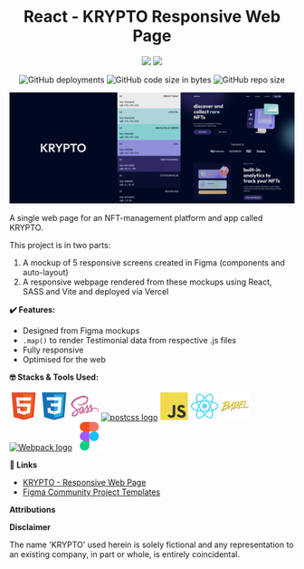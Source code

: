 <div align="center">

<h1>React - KRYPTO Responsive Web Page</h1>

![](https://api.checklyhq.com/v1/badges/checks/1d25da9e-f2a2-4580-9288-7cd740f3c908?style=for-the-badge&theme=dark) ![](https://api.checklyhq.com/v1/badges/checks/1d25da9e-f2a2-4580-9288-7cd740f3c908?style=for-the-badge&theme=dark&responseTime=true)

![GitHub deployments](https://img.shields.io/github/deployments/asbhogal/React-KRYPTO-Responsive-Web-Page/production?label=DEPLOYMENT%20STATE&style=for-the-badge&labelColor=000) ![GitHub code size in bytes](https://img.shields.io/github/languages/code-size/asbhogal/React-KRYPTO-Responsive-Web-Page?style=for-the-badge&labelColor=000) ![GitHub repo size](https://img.shields.io/github/repo-size/asbhogal/React-KRYPTO-Responsive-Web-Page?color=blueviolet&style=for-the-badge&labelColor=000)


![Project-Cover](https://github.com/asbhogal/React-KRYPTO-Responsive-Web-Page/blob/main/src/assets/GitHub%20Repo%20README%20Image%20-%20KRYPTO%20Responsive%20Web%20Page.png)

</div>

A single web page for an NFT-management platform and app called KRYPTO.

This project is in two parts:

 1. A mockup of 5 responsive screens created in Figma (components and auto-layout)
 2. A responsive webpage rendered from these mockups using React, SASS and Vite and deployed via Vercel

 <strong>:heavy_check_mark: Features:</strong><br>
  - Designed from Figma mockups
  - <code>.map()</code> to render Testimonial data from respective .js files
  - Fully responsive
  - Optimised for the web

  <strong>:nerd_face: Stacks &#38; Tools Used:</strong><br>
<br>
<a target="_blank" rel="noopener noreferrer" href="https://github.com/devicons/devicon/blob/master/icons/html5/html5-original.svg"><img src="https://github.com/devicons/devicon/raw/master/icons/html5/html5-original.svg" alt="html5 logo" width="50" height="50" style="max-width:100%;"></a>
<a target="_blank" rel="noopener noreferrer" href="https://github.com/devicons/devicon/blob/master/icons/css3/css3-original.svg"><img src="https://github.com/devicons/devicon/raw/master/icons/css3/css3-original.svg" alt="css3 logo" width="50" height="50" style="max-width:100%;"></a>
<a target="_blank" rel="noopener noreferrer" href="https://github.com/devicons/devicon/blob/master/icons/sass/sass-original.svg"><img src="https://github.com/devicons/devicon/blob/master/icons/sass/sass-original.svg" alt="sass logo" width="50" height="50" style="max-width:100%;"></a>
<a target="_blank" rel="noopener noreferrer" href="https://github.com/postcss/brand/blob/master/dist/postcss-logo-symbol.svg"><img src="https://github.com/postcss/brand/blob/master/dist/postcss-logo-symbol.svg" alt="postcss logo" width="50" height="50" style="max-width:100%;"></a>
<a target="_blank" rel="noopener noreferrer" href="https://github.com/devicons/devicon/blob/master/icons/javascript/javascript-original.svg"><img src="https://github.com/devicons/devicon/raw/master/icons/javascript/javascript-original.svg" alt="JavaScript" width="50" height="50" style="max-width:100%;"></a>
<a target="_blank" rel="noopener noreferrer" href="https://github.com/devicons/devicon/blob/master/icons/react/react-original.svg"><img src="https://github.com/devicons/devicon/blob/master/icons/react/react-original.svg" alt="React logo" width="50" height="50" style="max-width:100%;"></a>
<a target="_blank" rel="noopener noreferrer" href="https://github.com/devicons/devicon/blob/master/icons/babel/babel-original.svg"><img src="https://github.com/devicons/devicon/blob/master/icons/babel/babel-original.svg" alt="Babel logo" width="50" height="50" style="max-width:100%;"></a>
<a target="_blank" rel="noopener noreferrer" href="https://github.com/vitejs/vite/blob/main/docs/public/logo.svg"><img src="https://github.com/vitejs/vite/blob/main/docs/public/logo.svg" alt="Webpack logo" width="50" height="50" style="max-width:100%;"></a>
<a target="_blank" rel="noopener noreferrer" href="https://github.com/devicons/devicon/blob/master/icons/figma/figma-original.svg"><img src="https://github.com/devicons/devicon/blob/master/icons/figma/figma-original.svg" alt="Figma logo" width="50" height="50" style="max-width:100%;"></a>

<strong>:link: Links</strong><br>
 - <a target="_blank" href="https://krypto-site.vercel.app">KRYPTO - Responsive Web Page</a>
 - <a target="_blank" href="https://www.figma.com/community/file/1188263961246625436">Figma Community Project Templates</a>

<strong>Attributions</strong>



<strong>Disclaimer</strong>

 The name 'KRYPTO' used herein is solely fictional and any representation to an existing company, in part or whole, is entirely coincidental.
